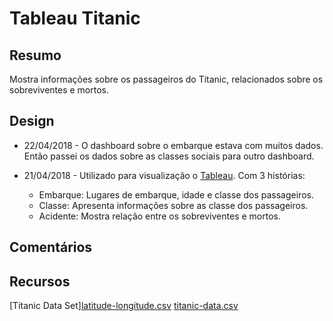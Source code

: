 # Tableau Titanic

## Resumo

Mostra informações sobre os passageiros do Titanic, relacionados sobre os sobreviventes e mortos.

## Design

* 22/04/2018 - O dashboard sobre o embarque estava com muitos dados. Então passei os dados sobre as classes sociais para outro dashboard.

* 21/04/2018 - Utilizado para visualização o [Tableau](https://www.tableau.com). Com 3 histórias:
  * Embarque: Lugares de embarque, idade e classe dos passageiros.
  * Classe: Apresenta informações sobre as classe dos passageiros.
  * Acidente: Mostra relação entre os sobreviventes e mortos.

## Comentários

## Recursos

[Titanic Data Set][latitude-longitude.csv](https://raw.githubusercontent.com/titomilton/tableau-titanic/master/latitude-longitude.csv)
[titanic-data.csv](https://raw.githubusercontent.com/titomilton/tableau-titanic/master/titanic-data.csv)

